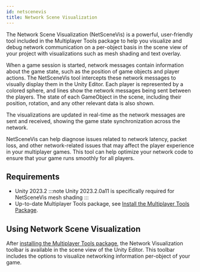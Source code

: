 ```yaml
---
id: netscenevis
title: Network Scene Visualization
---
```


The Network Scene Visualization (NetSceneVis) is a powerful, user-friendly tool included in the Multiplayer Tools package to help you visualize and debug network communication on a per-object basis in the scene view of your project with visualizations such as mesh shading and text overlay.

When a game session is started, network messages contain information about the game state, such as the position of game objects and player actions. The NetSceneVis tool intercepts these network messages to visually display them in the Unity Editor. Each player is represented by a colored sphere, and lines show the network messages being sent between the players. The state of each GameObject in the scene, including their position, rotation, and any other relevant data is also shown.

The visualizations are updated in real-time as the network messages are sent and received, showing the game state synchronization across the network.

NetSceneVis can help diagnose issues related to network latency, packet loss, and other network-related issues that may affect the player experience in your multiplayer games. This tool can help optimize your network code to ensure that your game runs smoothly for all players.

## Requirements
- Unity 2023.2
:::note
Unity 2023.2.0a11 is specifically required for NetSceneVis mesh shading
:::
- Up-to-date Multiplayer Tools package, see [Install the Multiplayer Tools Package](./install-tools.md).

## Using Network Scene Visualization

After [installing the Multiplayer Tools package](./install-tools.md), the Network Visualization toolbar is available in the scene view of the Unity Editor. This toolbar includes the options to visualize networking information per-object of your game.

